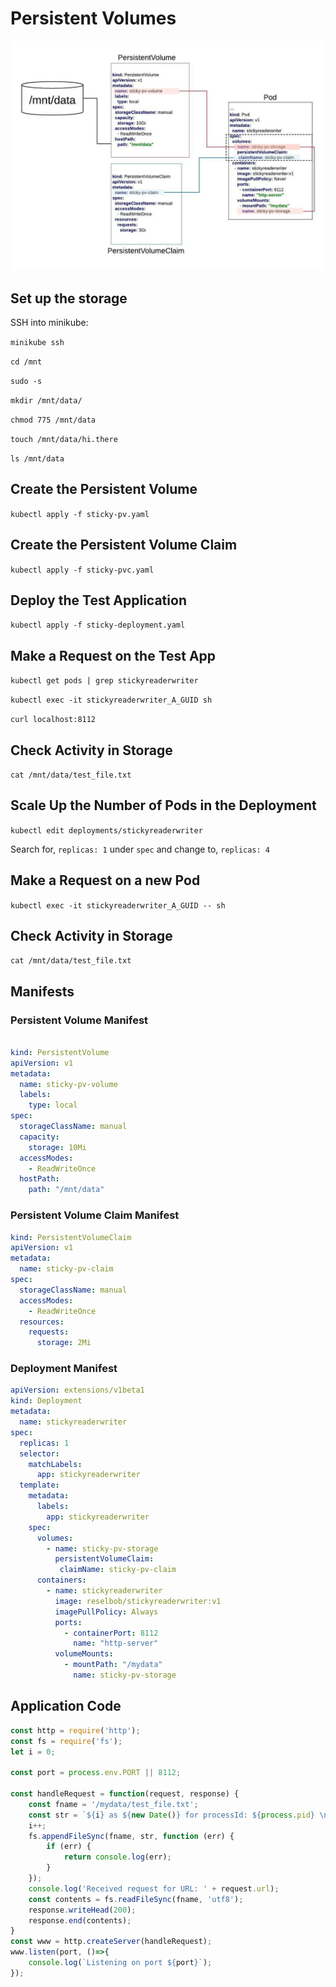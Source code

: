# Persistent Volumes

![Persistent Volumes](images/PersistentVolumes.jpeg)

## Set up the storage

SSH into minikube:

`minikube ssh`

`cd /mnt`

`sudo -s`

`mkdir /mnt/data/`

`chmod 775 /mnt/data`

`touch /mnt/data/hi.there`

`ls /mnt/data`

## Create the Persistent Volume

`kubectl apply -f sticky-pv.yaml`

## Create the Persistent Volume Claim

`kubectl apply -f sticky-pvc.yaml`

## Deploy the Test Application

`kubectl apply -f sticky-deployment.yaml`

## Make a Request on the Test App

`kubectl get pods | grep stickyreaderwriter`

`kubectl exec -it stickyreaderwriter_A_GUID sh`

`curl localhost:8112`

## Check Activity in Storage

`cat /mnt/data/test_file.txt`

## Scale Up the Number of Pods in the Deployment

`kubectl edit deployments/stickyreaderwriter`

Search for, `replicas: 1` under `spec` and change to, `replicas: 4`

## Make a Request on a new Pod

`kubectl exec -it stickyreaderwriter_A_GUID -- sh`

## Check Activity in Storage

`cat /mnt/data/test_file.txt`

## Manifests

### Persistent Volume Manifest
```yaml

kind: PersistentVolume
apiVersion: v1
metadata:
  name: sticky-pv-volume
  labels:
    type: local
spec:
  storageClassName: manual
  capacity:
    storage: 10Mi
  accessModes:
    - ReadWriteOnce
  hostPath:
    path: "/mnt/data"

```

### Persistent Volume Claim Manifest
```yaml
kind: PersistentVolumeClaim
apiVersion: v1
metadata:
  name: sticky-pv-claim
spec:
  storageClassName: manual
  accessModes:
    - ReadWriteOnce
  resources:
    requests:
      storage: 2Mi

```


###  Deployment Manifest
```yaml
apiVersion: extensions/v1beta1
kind: Deployment
metadata:
  name: stickyreaderwriter
spec:
  replicas: 1
  selector:
    matchLabels:
      app: stickyreaderwriter
  template:
    metadata:
      labels:
        app: stickyreaderwriter
    spec:
      volumes:
        - name: sticky-pv-storage
          persistentVolumeClaim:
           claimName: sticky-pv-claim
      containers:
        - name: stickyreaderwriter
          image: reselbob/stickyreaderwriter:v1
          imagePullPolicy: Always
          ports:
            - containerPort: 8112
              name: "http-server"
          volumeMounts:
            - mountPath: "/mydata"
              name: sticky-pv-storage

```

## Application Code

```javascript
const http = require('http');
const fs = require('fs');
let i = 0;

const port = process.env.PORT || 8112;

const handleRequest = function(request, response) {
    const fname = '/mydata/test_file.txt';
    const str = `${i} as ${new Date()} for processId: ${process.pid} \n`;
    i++;
    fs.appendFileSync(fname, str, function (err) {
        if (err) {
            return console.log(err);
        }
    });
    console.log('Received request for URL: ' + request.url);
    const contents = fs.readFileSync(fname, 'utf8');
    response.writeHead(200);
    response.end(contents);
}
const www = http.createServer(handleRequest);
www.listen(port, ()=>{
    console.log(`Listening on port ${port}`);
});
```